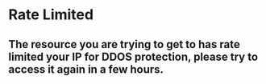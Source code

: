 # Rate Limited
## The resource you are trying to get to has rate limited your IP for DDOS protection, please try to access it again in a few hours.
